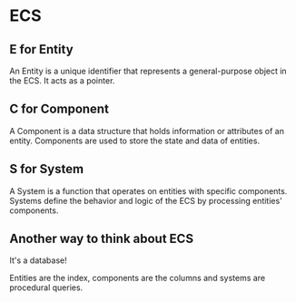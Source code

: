 # ECS

## E for Entity

An Entity is a unique identifier that represents a general-purpose object in the ECS. It acts as a pointer.

## C for Component

A Component is a data structure that holds information or attributes of an entity. Components are used to store the state and data of entities.

## S for System

A System is a function that operates on entities with specific components. Systems define the behavior and logic of the ECS by processing entities' components.

## Another way to think about ECS

It's a database!

Entities are the index, components are the columns and systems are procedural queries.

